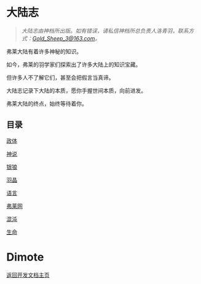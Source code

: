 # 大陆志

> *大陆志由神档所出版。如有错误，请私信神档所总负责人洛青羽，联系方式：Gold_Sheep_3@163.com。*

弗莱大陆有着许多神秘的知识。

如今，弗莱的羽学家们探索出了许多大陆上的知识宝藏。

但许多人不了解它们，甚至会把假言当真谛。

大陆志记录下大陆的本质，愿你手握世间本质，向前进发。

弗莱大陆的终点，始终等待着你。

## 目录

[政体](zhengti.md)

[神说](shenshuo.md)

[银狼](yinlang.md)

[羽晶](yujing.md)

[语言](yuyan.md)

[弗莱网](fulaiwang.md)

[混沌](hundun.md)

[生命](shengming.md)

# Dimote
[返回开发文档主页](../../index.md)

